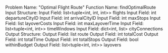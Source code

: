 Problem Name: "Optimal Flight Route"
Function Name: findOptimalRoute
Input Structure:
Input Field: list<tuple<int, int, int>> flights
Input Field: int departureCityID
Input Field: int arrivalCityID
Input Field: int maxStops
Input Field: list<int> layoverCosts
Input Field: int maxLayoverTime
Input Field: list<tuple<int, int>> timeWindows
Input Field: dict<int, list<int>> cityConnections
Output Structure:
Output Field: list<int> route
Output Field: int totalCost
Output Field: int totalTime
Output Field: int totalStops
Output Field: bool withinBudget
Output Field: list<tuple<int, int>> layovers